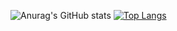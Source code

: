 ![Anurag's GitHub stats](https://github-readme-stats.vercel.app/api?username=ebbaj&show_icons=true&theme=gotham&title_color=fff)
[![Top Langs](https://github-readme-stats.vercel.app/api/top-langs/?username=anuraghazra&layout=compact&theme=react&title_color=fff)](https://github.com/anuraghazra/github-readme-stats)


<!--
**ebbaj/ebbaj** is a ✨ _special_ ✨ repository because its `README.md` (this file) appears on your GitHub profile.

Here are some ideas to get you started:

- 🔭 I’m currently working on ...
- 🌱 I’m currently learning ...
- 👯 I’m looking to collaborate on ...
- 🤔 I’m looking for help with ...
- 💬 Ask me about ...
- 📫 How to reach me: ...
- 😄 Pronouns: ...
- ⚡ Fun fact: ...
-->
